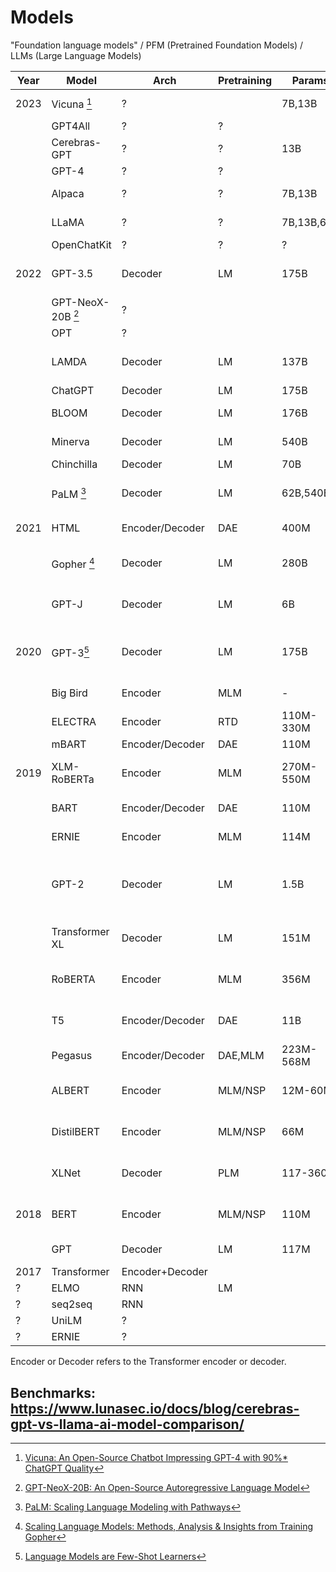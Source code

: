 # Models

"Foundation language models" / PFM (Pretrained Foundation Models) / LLMs (Large Language Models)

| Year | Model                   | Arch            | Pretraining | Params     | Applications                              |
| ---- | ----------------------- | --------------- | ----------- | ---------- | ----------------------------------------- |
| 2023 | Vicuna [^vicuna]        | ?               |             | 7B,13B     | Instruction-following                     |
|      | GPT4All                 | ?               | ?           |            |                                           |
|      | Cerebras-GPT            | ?               | ?           | 13B        |                                           |
|      | GPT-4                   | ?               | ?           |            |                                           |
|      | Alpaca                  | ?               | ?           | 7B,13B     | Instruction-following                     |
|      | LLaMA                   | ?               | ?           | 7B,13B,65B | Instruction-following                     |
|      | OpenChatKit             | ?               | ?           | ?          | ?                                         |
| 2022 | GPT-3.5                 | Decoder         | LM          | 175B       | Code generation, dialog                   |
|      | GPT-NeoX-20B [^gptneox] | ?               |             |            |                                           |
|      | OPT                     | ?               |             |            |                                           |
|      | LAMDA                   | Decoder         | LM          | 137B       | General language modelling                |
|      | ChatGPT                 | Decoder         | LM          | 175B       | Dialog                                    |
|      | BLOOM                   | Decoder         | LM          | 176B       | Code generation                           |
|      | Minerva                 | Decoder         | LM          | 540B       | Mathematical reasoning                    |
|      | Chinchilla              | Decoder         | LM          | 70B        | Dialog                                    |
|      | PaLM [^palm]            | Decoder         | LM          | 62B,540B   | (general language tasks)                  |
| 2021 | HTML                    | Encoder/Decoder | DAE         | 400M       | HTML prompting                            |
|      | Gopher [^gopher]        | Decoder         | LM          | 280B       | General language modelling                |
|      | GPT-J                   | Decoder         | LM          | 6B         | General language modelling                |
| 2020 | GPT-3[^gpt3]            | Decoder         | LM          | 175B       | Code generation, audio generation         |
|      | Big Bird                | Encoder         | MLM         | -          | Longer sequence                           |
|      | ELECTRA                 | Encoder         | RTD         | 110M-330M  | Longer sequence                           |
|      | mBART                   | Encoder/Decoder | DAE         | 110M       | Translation                               |
| 2019 | XLM-RoBERTa             | Encoder         | MLM         | 270M-550M  | Translation, cross-lingual tasks          |
|      | BART                    | Encoder/Decoder | DAE         | 110M       | Text generation                           |
|      | ERNIE                   | Encoder         | MLM         | 114M       | Entity recognition                        |
|      | GPT-2                   | Decoder         | LM          | 1.5B       | Text generation, (general language tasks) |
|      | Transformer XL          | Decoder         | LM          | 151M       | (general language tasks)                  |
|      | RoBERTA                 | Encoder         | MLM         | 356M       | Language understading, QA                 |
|      | T5                      | Encoder/Decoder | DAE         | 11B        | MT, QA, abstractive summarisation         |
|      | Pegasus                 | Encoder/Decoder | DAE,MLM     | 223M-568M  | Summarisation                             |
|      | ALBERT                  | Encoder         | MLM/NSP     | 12M-60M    | Language understading, QA                 |
|      | DistilBERT              | Encoder         | MLM/NSP     | 66M        | Language understading, QA                 |
|      | XLNet                   | Decoder         | PLM         | 117-360M   | (general language tasks)                  |
| 2018 | BERT                    | Encoder         | MLM/NSP     | 110M       | Language understading, QA                 |
|      | GPT                     | Decoder         | LM          | 117M       | Text generation                           |
| 2017 | Transformer             | Encoder+Decoder |             |            |                                           |
| ?    | ELMO                    | RNN             | LM          |            |                                           |
| ?    | seq2seq                 | RNN             |             |            |                                           |
| ?    | UniLM                   | ?               |             |            |                                           |
| ?    | ERNIE                   | ?               |             |            |                                           |

Encoder or Decoder refers to the Transformer encoder or decoder.

## Benchmarks: https://www.lunasec.io/docs/blog/cerebras-gpt-vs-llama-ai-model-comparison/

[^vicuna]: [Vicuna: An Open-Source Chatbot Impressing GPT-4 with 90%* ChatGPT Quality](https://vicuna.lmsys.org/)

[^gptneox]: [GPT-NeoX-20B: An Open-Source Autoregressive Language Model](https://arxiv.org/abs/2204.06745)

[^palm]: [PaLM: Scaling Language Modeling with Pathways](https://arxiv.org/abs/2204.02311)

[^gopher]: [Scaling Language Models: Methods, Analysis & Insights from Training Gopher](https://arxiv.org/abs/2112.11446)

[^gpt3]: [Language Models are Few-Shot Learners](https://arxiv.org/abs/2005.14165)
